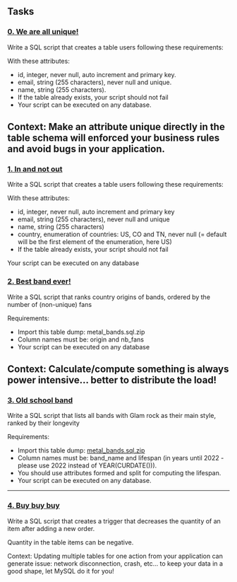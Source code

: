 ## Tasks
### [0. We are all unique!](https://github.com/ehabsmh/alx-backend-storage/0x00-MySQL_Advanced/0-uniq_users.sql)
Write a SQL script that creates a table users following these requirements:

With these attributes:
- id, integer, never null, auto increment and primary key.
- email, string (255 characters), never null and unique.
- name, string (255 characters).
- If the table already exists, your script should not fail
- Your script can be executed on any database.

Context: Make an attribute unique directly in the table schema will enforced your business rules and avoid bugs in your application.
---
### [1. In and not out](https://github.com/ehabsmh/alx-backend-storage/0x00-MySQL_Advanced/1-country_users.sql)
Write a SQL script that creates a table users following these requirements:

With these attributes:
- id, integer, never null, auto increment and primary key
- email, string (255 characters), never null and unique
- name, string (255 characters)
- country, enumeration of countries: US, CO and TN, never null (= default will be the first element of the enumeration, here US)
- If the table already exists, your script should not fail

Your script can be executed on any database

### [2. Best band ever!](https://github.com/ehabsmh/alx-backend-storage/0x00-MySQL_Advanced/2-fans.sql)
Write a SQL script that ranks country origins of bands, ordered by the number of (non-unique) fans

Requirements:

- Import this table dump: metal_bands.sql.zip
- Column names must be: origin and nb_fans
- Your script can be executed on any database

Context: Calculate/compute something is always power intensive… better to distribute the load!
---
### [3. Old school band](https://github.com/ehabsmh/alx-backend-storage/0x00-MySQL_Advanced/3-glam_rock.sql)

Write a SQL script that lists all bands with Glam rock as their main style, ranked by their longevity

Requirements:

- Import this table dump: [metal_bands.sql.zip](https://intranet.alxswe.com/rltoken/uPn947gnZLaa0FJrrAFTGQ)
- Column names must be: band_name and lifespan (in years until 2022 - please use 2022 instead of YEAR(CURDATE())).
- You should use attributes formed and split for computing the lifespan.
- Your script can be executed on any database.
---
### [4. Buy buy buy](https://github.com/ehabsmh/alx-backend-storage/0x00-MySQL_Advanced/4-store.sql)
Write a SQL script that creates a trigger that decreases the quantity of an item after adding a new order.

Quantity in the table items can be negative.

Context: Updating multiple tables for one action from your application can generate issue: network disconnection, crash, etc… to keep your data in a good shape, let MySQL do it for you!
